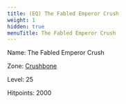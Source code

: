 ```yaml
---
title: (EQ) The Fabled Emperor Crush
weight: 1
hidden: true
menuTitle: The Fabled Emperor Crush
---
```


Name: The Fabled Emperor Crush


Zone: [Crushbone](/en/eq/exploration/crushbone)

Level: 25

Hitpoints: 2000